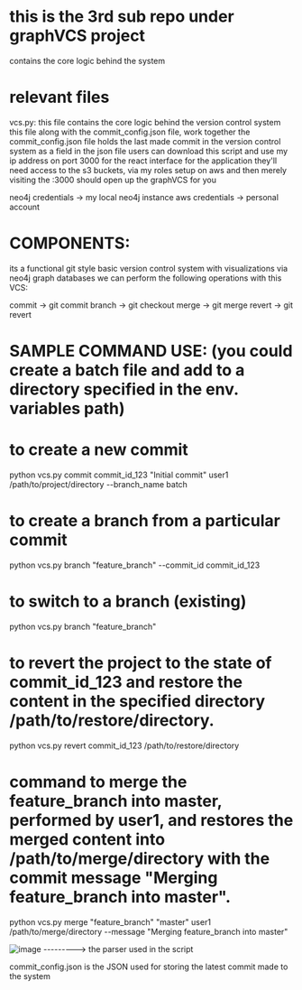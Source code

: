 # this is the 3rd sub repo under graphVCS project
contains the core logic behind the system 

# relevant files 
vcs.py:
  this file contains the core logic behind the version control system
  this file along with the commit_config.json file, work together
  the commit_config.json file holds the last made commit in the version control system as a field in the json file
  users can download this script and use my ip address on port 3000 for the react interface for the application
  they'll need access to the s3 buckets, via my roles setup on aws
  and then merely visiting the <ip>:3000 should open up the graphVCS for you

  neo4j credentials -> my local neo4j instance 
  aws credentials -> personal account
    
  # COMPONENTS:
  its a functional git style basic version control system with visualizations via neo4j graph databases
  we can perform the following operations with this VCS:
  
  commit -> git commit
  branch -> git checkout
  merge -> git merge
  revert -> git revert 

  

  # SAMPLE COMMAND USE: (you could create a batch file and add to a directory specified in the env. variables path)
  # to create a new commit 
  python vcs.py commit commit_id_123 "Initial commit" user1 /path/to/project/directory --branch_name batch

  # to create a branch from a particular commit
  python vcs.py branch "feature_branch" --commit_id commit_id_123

  # to switch to a branch (existing)
  python vcs.py branch "feature_branch"

  # to revert the project to the state of commit_id_123 and restore the content in the specified directory /path/to/restore/directory.
  python vcs.py revert commit_id_123 /path/to/restore/directory

  # command to merge the feature_branch into master, performed by user1, and restores the merged content into /path/to/merge/directory with the commit message "Merging feature_branch into master".
  python vcs.py merge "feature_branch" "master" user1 /path/to/merge/directory --message "Merging feature_branch into master"

  ![image](https://github.com/user-attachments/assets/b8f575e1-8b6c-4410-b898-0581abc85340)  ---------> the parser used in the script


  commit_config.json is the JSON used for storing the latest commit made to the system
